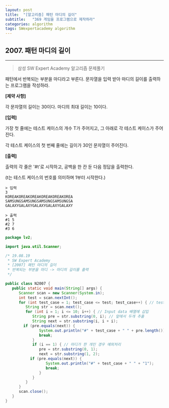 ```yaml
---
layout: post
title:  "[알고리즘] 패턴 마디의 길이"
subtitle:   "369 게임을 프로그램으로 제작하라"
categories: algorithm
tags: SWexpertacademy algorithm
---
```


## 2007. 패턴 마디의 길이
---
> 삼성 SW Expert Academy 알고리즘 문제풀기

패턴에서 반복되는 부분을 마디라고 부른다. 문자열을 입력 받아 마디의 길이를 출력하는 프로그램을 작성하라.


**[제약 사항]**

각 문자열의 길이는 30이다. 마디의 최대 길이는 10이다.


**[입력]**

가장 첫 줄에는 테스트 케이스의 개수 T가 주어지고, 그 아래로 각 테스트 케이스가 주어진다.

각 테스트 케이스의 첫 번째 줄에는 길이가 30인 문자열이 주어진다.


**[출력]**

출력의 각 줄은 '#t'로 시작하고, 공백을 한 칸 둔 다음 정답을 출력한다.

(t는 테스트 케이스의 번호를 의미하며 1부터 시작한다.)

```
> 입력
3       
KOREAKOREAKOREAKOREAKOREAKOREA
SAMSUNGSAMSUNGSAMSUNGSAMSUNGSA
GALAXYGALAXYGALAXYGALAXYGALAXY  

> 출력
#1 5
#2 7
#3 6
```

```java
package lv2;

import java.util.Scanner;

/* 19.08.19
 * SW Expert Academy
 * [2007] 패턴 마디의 길이
 * 반복되는 부분을 마디 -> 마디의 길이를 출력
 */

public class N2007 {
   public static void main(String[] args) {
      Scanner scan = new Scanner(System.in);
      int test = scan.nextInt();
      for (int test_case = 1; test_case <= test; test_case++) { // test case 만큼 Loop
         String str = scan.next();
         for (int i = 1; i <= 10; i++) { // Input data 배열에 삽입
            String pre = str.substring(0, i); // 앞에서 두개 추출
            String next = str.substring(i, i + i);
	    if (pre.equals(next)) {
               System.out.println("#" + test_case + " " + pre.length());
               break;
            }
            if (i == 1) { // 마디가 한 개인 경우 예외처리
               pre = str.substring(0, 1);
               next = str.substring(1, 2);
	       if (pre.equals(next)) {
                  System.out.println("#" + test_case + " " + "1");
                  break;
               }
            }
         }
      }
      scan.close();
   }
}
```
